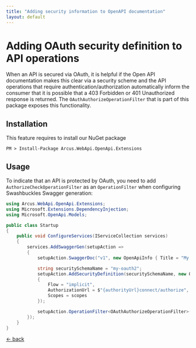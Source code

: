 ```yaml
---
title: "Adding security information to OpenAPI documentation"
layout: default
---
```


# Adding OAuth security definition to API operations

When an API is secured via OAuth, it is helpful if the Open API documentation makes this clear via a security scheme and the API operations that require authentication/authorization automatically inform the consumer that it is possible that a 403 Forbidden or 401 Unauthorized response is returned.
The `OAuthAuthorizeOperationFilter` that is part of this package exposes this functionality.

## Installation

This feature requires to install our NuGet package

```shell
PM > Install-Package Arcus.WebApi.OpenApi.Extensions
```

## Usage

To indicate that an API is protected by OAuth, you need to add `AuthorizeCheckOperationFilter` as an `OperationFilter` when configuring Swashbuckles Swagger generation:

```csharp
using Arcus.WebApi.OpenApi.Extensions;
using Microsoft.Extensions.DependencyInjection;
using Microsoft.OpenApi.Models;

public class Startup
{
    public void ConfigureServices(IServiceCollection services)
    {
        services.AddSwaggerGen(setupAction =>
        {
            setupAction.SwaggerDoc("v1", new OpenApiInfo { Title = "My API v1", Version = "v1" });

            string securitySchemaName = "my-oauth2";
            setupAction.AddSecurityDefinition(securitySchemaName, new OAuth2Scheme
            {
                Flow = "implicit",
                AuthorizationUrl = $"{authorityUrl}connect/authorize",
                Scopes = scopes
            });

            setupAction.OperationFilter<OAuthAuthorizeOperationFilter>(securitySchemaName, new object[] { new[] { "myApiScope1", "myApiScope2" } });
        });
    }
}
```

[&larr; back](/)

